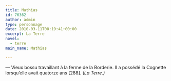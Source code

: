 ```yaml
---
title: Mathias
id: 76362
author: admin
type: personnage
date: 2010-03-11T08:19:41+00:00
excerpt: La Terre
novel:
  - terre
main_name: Mathias

---
```

— Vieux bossu travaillant à la ferme de la Borderie. Il a possédé la Cognette lorsqu’elle avait quatorze ans [288]. _(La Terre.)_